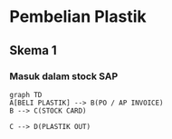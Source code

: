 # Pembelian Plastik

## Skema 1
### Masuk dalam stock SAP
```mermaid
graph TD
A[BELI PLASTIK] --> B(PO / AP INVOICE)
B --> C(STOCK CARD)

C --> D(PLASTIK OUT) 

```
<!--stackedit_data:
eyJoaXN0b3J5IjpbNzAzNjM0ODM4LC0xNzA1NjgwNDk0LC03Mz
IxNzY4MjYsMTI1MzE5MTQwMl19
-->